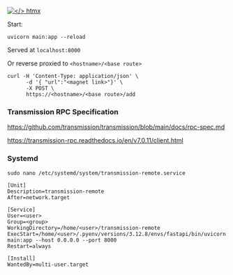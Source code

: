 [![</> htmx](https://raw.githubusercontent.com/bigskysoftware/htmx/master/www/static/img/htmx_logo.1.png "high power tools for HTML")](https://htmx.org)

Start:

```
uvicorn main:app --reload
```

Served at `localhost:8000`

Or reverse proxied to `<hostname>/<base route>`

```
curl -H 'Content-Type: application/json' \
      -d '{ "url":"<magnet link>"}' \
      -X POST \
      https://<hostname>/<base route>/add
```

### Transmission RPC Specification

https://github.com/transmission/transmission/blob/main/docs/rpc-spec.md

https://transmission-rpc.readthedocs.io/en/v7.0.11/client.html

### Systemd

`sudo nano /etc/systemd/system/transmission-remote.service`

```
[Unit]
Description=transmission-remote
After=network.target

[Service]
User=<user>
Group=<group>
WorkingDirectory=/home/<user>/transmission-remote
ExecStart=/home/<user>/.pyenv/versions/3.12.8/envs/fastapi/bin/uvicorn main:app --host 0.0.0.0 --port 8000
Restart=always

[Install]
WantedBy=multi-user.target
```